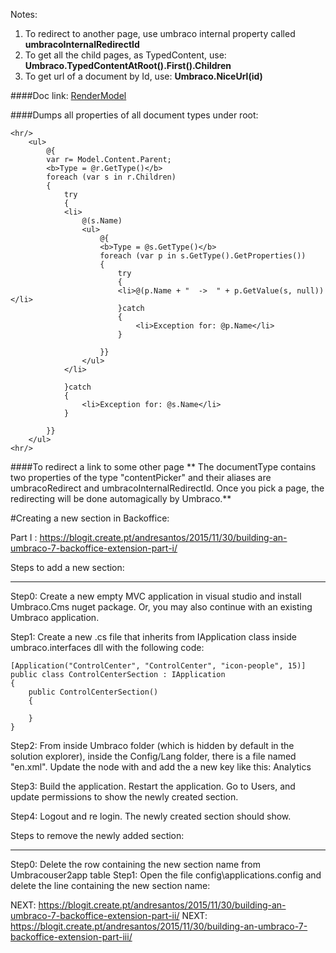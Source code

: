 Notes:

1. To redirect to another page, use umbraco internal property called **umbracoInternalRedirectId**
2. To get all the child pages, as TypedContent, use: **Umbraco.TypedContentAtRoot().First().Children**
3. To get url of a document by Id, use: **Umbraco.NiceUrl(id)**



####Doc link: 
[RenderModel](https://our.umbraco.org/apidocs/csharp/api/Umbraco.Web.Models.RenderModel.html)


####Dumps all properties of all document types under root:

```cshtml
<hr/>
	<ul>
		@{
		var r= Model.Content.Parent;
		<b>Type = @r.GetType()</b>
		foreach (var s in r.Children)
		{
			try
			{
			<li>
				@(s.Name)
				<ul>
					@{
					<b>Type = @s.GetType()</b>
					foreach (var p in s.GetType().GetProperties())
					{
						try
						{
						<li>@(p.Name + "  ->  " + p.GetValue(s, null))</li>
						}catch
						{
							<li>Exception for: @p.Name</li>
						}

					}}
				</ul>
			</li>
				
			}catch
			{
				<li>Exception for: @s.Name</li>
			}

		}}
	</ul>
<hr/>
````

####To redirect a link to some other page
** The documentType contains two properties of the type "contentPicker" and their aliases are umbracoRedirect and umbracoInternalRedirectId. Once you pick a page, the redirecting will be done automagically by Umbraco.**




#Creating a new section in Backoffice:

Part I : https://blogit.create.pt/andresantos/2015/11/30/building-an-umbraco-7-backoffice-extension-part-i/


Steps to add a new section:
___________________________________________

Step0: Create a new empty MVC application in visual studio and install Umbraco.Cms nuget package. Or, you may also continue with an existing Umbraco application.

Step1: Create a new .cs file that inherits from IApplication class inside umbraco.interfaces dll with the following code:

	[Application("ControlCenter", "ControlCenter", "icon-people", 15)]
    public class ControlCenterSection : IApplication
    {
        public ControlCenterSection()
        {

        }
    }
	
Step2: From inside Umbraco folder (which is hidden by default in the solution explorer), inside the Config/Lang folder, there is a file named "en.xml". Update the node with <area alias="sections"> and add the a new key like this: 
	<key alias="analytics">Analytics</key>
	
Step3: Build the application. Restart the application. Go to Users, and update permissions to show the newly created section.

Step4: Logout and re login. The newly created section should show.


Steps to remove the newly added section:
___________________________________________

Step0: Delete the row containing the new section name from Umbracouser2app table
Step1: Open the file config\applications.config and delete the line containing the new section name: 
	<add alias="ControlCenter" name="ControlCenter" icon="icon-people" sortOrder="15" />
	
NEXT: https://blogit.create.pt/andresantos/2015/11/30/building-an-umbraco-7-backoffice-extension-part-ii/
NEXT: https://blogit.create.pt/andresantos/2015/11/30/building-an-umbraco-7-backoffice-extension-part-iii/



